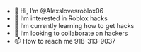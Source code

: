- 👋 Hi, I’m @Alexslovesroblox06
- 👀 I’m interested in Roblox hacks
- 🌱 I’m currently learning how to get hacks 
- 💞️ I’m looking to collaborate on hackers
- 📫 How to reach me 918-313-9037

<!---
Alexslovesroblox06/Alexslovesroblox06 is a ✨ special ✨ repository because its `README.md` (this file) appears on your GitHub profile.
You can click the Preview link to take a look at your changes.
--->
